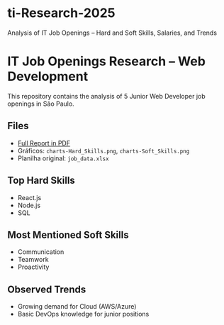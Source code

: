# ti-Research-2025
Analysis of IT Job Openings – Hard and Soft Skills, Salaries, and Trends  

# IT Job Openings Research – Web Development 

This repository contains the analysis of 5 Junior Web Developer job openings in São Paulo. 

## Files 
- [Full Report in PDF](researche_report.pdf) 
- Gráficos: `charts-Hard_Skills.png`, `charts-Soft_Skills.png` 
- Planilha original: `job_data.xlsx` 

## Top Hard Skills 
- React.js 
- Node.js 
- SQL 

## Most Mentioned Soft Skills 
- Communication 
- Teamwork 
- Proactivity 

## Observed Trends 
- Growing demand for Cloud (AWS/Azure) 
- Basic DevOps knowledge for junior positions 
